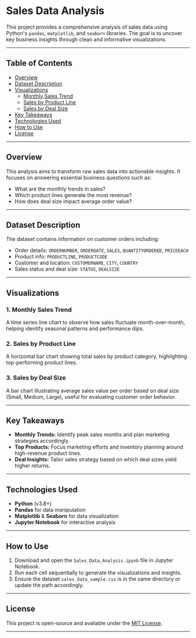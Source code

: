 
# Sales Data Analysis

This project provides a comprehensive analysis of sales data using Python's `pandas`, `matplotlib`, and `seaborn` libraries. The goal is to uncover key business insights through clean and informative visualizations.

---

## Table of Contents
- [Overview](#overview)
- [Dataset Description](#dataset-description)
- [Visualizations](#visualizations)
  - [Monthly Sales Trend](#1-monthly-sales-trend)
  - [Sales by Product Line](#2-sales-by-product-line)
  - [Sales by Deal Size](#3-sales-by-deal-size)
- [Key Takeaways](#key-takeaways)
- [Technologies Used](#technologies-used)
- [How to Use](#how-to-use)
- [License](#license)

---

## Overview

This analysis aims to transform raw sales data into actionable insights. It focuses on answering essential business questions such as:

- What are the monthly trends in sales?
- Which product lines generate the most revenue?
- How does deal size impact average order value?

---

## Dataset Description

The dataset contains information on customer orders including:

- Order details: `ORDERNUMBER`, `ORDERDATE`, `SALES`, `QUANTITYORDERED`, `PRICEEACH`
- Product info: `PRODUCTLINE`, `PRODUCTCODE`
- Customer and location: `CUSTOMERNAME`, `CITY`, `COUNTRY`
- Sales status and deal size: `STATUS`, `DEALSIZE`

---

## Visualizations

### 1. Monthly Sales Trend

A time series line chart to observe how sales fluctuate month-over-month, helping identify seasonal patterns and performance dips.

### 2. Sales by Product Line

A horizontal bar chart showing total sales by product category, highlighting top-performing product lines.

### 3. Sales by Deal Size

A bar chart illustrating average sales value per order based on deal size (Small, Medium, Large), useful for evaluating customer order behavior.

---

## Key Takeaways

- **Monthly Trends:** Identify peak sales months and plan marketing strategies accordingly.
- **Top Products:** Focus marketing efforts and inventory planning around high-revenue product lines.
- **Deal Insights:** Tailor sales strategy based on which deal sizes yield higher returns.

---

## Technologies Used

- **Python** (v3.8+)
- **Pandas** for data manipulation
- **Matplotlib** & **Seaborn** for data visualization
- **Jupyter Notebook** for interactive analysis

---

## How to Use

1. Download and open the `Sales_Data_Analysis.ipynb` file in Jupyter Notebook.
2. Run each cell sequentially to generate the visualizations and insights.
3. Ensure the dataset `sales_data_sample.csv` is in the same directory or update the path accordingly.

---

## License

This project is open-source and available under the [MIT License](https://opensource.org/licenses/MIT).

---
